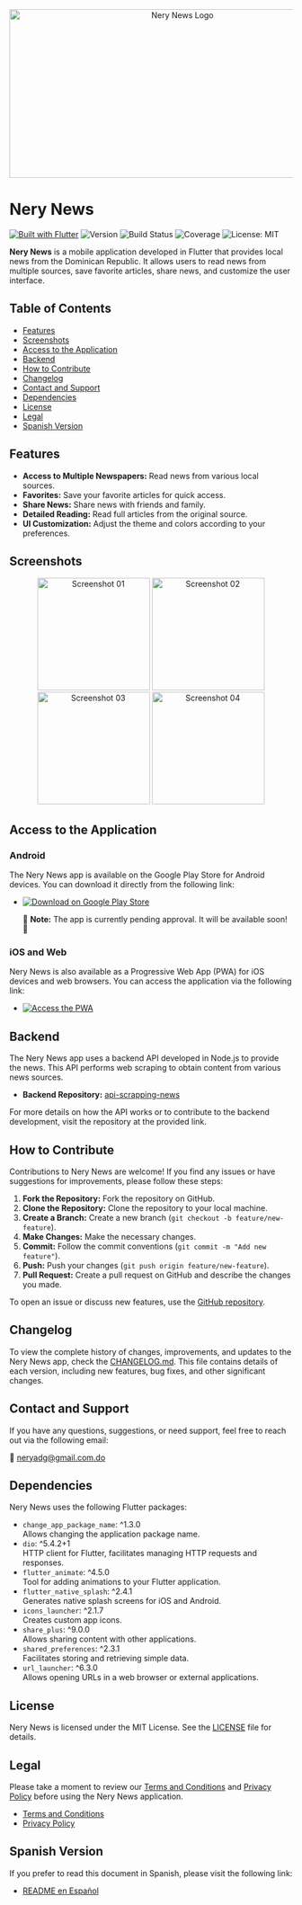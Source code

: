 <div align="center">
  <img src="https://github.com/neryad/rd_loca_news/blob/dev/assets/nerylogoR.png?raw=true" 
       alt="Nery News Logo" 
       width="600" 
       height="300">
</div>

# Nery News

[![Built with Flutter](https://img.shields.io/badge/Built_with-Flutter-blue.svg)](https://flutter.dev/)
![Version](https://img.shields.io/badge/Version-1.0.0-blue)
![Build Status](https://img.shields.io/badge/Build-Passing-brightgreen)
![Coverage](https://img.shields.io/badge/Coverage-90%25-brightgreen)
![License: MIT](https://img.shields.io/badge/License-MIT-yellow.svg)

**Nery News** is a mobile application developed in Flutter that provides local news from the Dominican Republic. It allows users to read news from multiple sources, save favorite articles, share news, and customize the user interface.

## Table of Contents

- [Features](#features)
- [Screenshots](#screenshots)
- [Access to the Application](#access-to-the-application)
- [Backend](#backend)
- [How to Contribute](#how-to-contribute)
- [Changelog](#changelog)
- [Contact and Support](#contact-and-support)
- [Dependencies](#dependencies)
- [License](#license)
- [Legal](#legal)
- [Spanish Version](#english-version)

## Features

- **Access to Multiple Newspapers:** Read news from various local sources.
- **Favorites:** Save your favorite articles for quick access.
- **Share News:** Share news with friends and family.
- **Detailed Reading:** Read full articles from the original source.
- **UI Customization:** Adjust the theme and colors according to your preferences.

## Screenshots

<div align="center">
  <img src="https://github.com/user-attachments/assets/6a44eff3-a44a-431a-971f-3872c3a864f1" 
       alt="Screenshot 01" 
       width="200" 
       height="auto">
  <img src="https://github.com/user-attachments/assets/939644f2-5af2-4db8-b5bd-4ed1db891208" 
       alt="Screenshot 02" 
       width="200" 
       height="auto">
  <img src="https://github.com/user-attachments/assets/3aceda41-1bc5-4173-94be-a35bc764b88a" 
       alt="Screenshot 03" 
       width="200" 
       height="auto">
  <img src="https://github.com/user-attachments/assets/44c95173-a323-4686-8aeb-3f52e66932a5" 
       alt="Screenshot 04" 
       width="200" 
       height="auto">
</div>

## Access to the Application

### Android

The Nery News app is available on the Google Play Store for Android devices. You can download it directly from the following link:

- [![Download on Google Play Store](https://img.shields.io/badge/Google%20Play-Download-brightgreen)](link_to_play_store)

  🔧 **Note:** The app is currently pending approval. It will be available soon! 🚧

### iOS and Web

Nery News is also available as a Progressive Web App (PWA) for iOS devices and web browsers. You can access the application via the following link:

- [![Access the PWA](https://img.shields.io/badge/PWA-Access%20Now-blue)](https://nerynews.netlify.app/)

## Backend

The Nery News app uses a backend API developed in Node.js to provide the news. This API performs web scraping to obtain content from various news sources.

- **Backend Repository:** [api-scrapping-news](https://github.com/neryad/api-scrapping-news)

For more details on how the API works or to contribute to the backend development, visit the repository at the provided link.

## How to Contribute

Contributions to Nery News are welcome! If you find any issues or have suggestions for improvements, please follow these steps:

1. **Fork the Repository:** Fork the repository on GitHub.
2. **Clone the Repository:** Clone the repository to your local machine.
3. **Create a Branch:** Create a new branch (`git checkout -b feature/new-feature`).
4. **Make Changes:** Make the necessary changes.
5. **Commit:** Follow the commit conventions (`git commit -m "Add new feature"`).
6. **Push:** Push your changes (`git push origin feature/new-feature`).
7. **Pull Request:** Create a pull request on GitHub and describe the changes you made.

To open an issue or discuss new features, use the [GitHub repository](https://github.com/neryad/rd_loca_news).

## Changelog

To view the complete history of changes, improvements, and updates to the Nery News app, check the [CHANGELOG.md](./CHANGELOG.md). This file contains details of each version, including new features, bug fixes, and other significant changes.

## Contact and Support

If you have any questions, suggestions, or need support, feel free to reach out via the following email:

📧 neryadg@gmail.com.do


## Dependencies

Nery News uses the following Flutter packages:

- `change_app_package_name`: ^1.3.0  
  Allows changing the application package name.
- `dio`: ^5.4.2+1  
  HTTP client for Flutter, facilitates managing HTTP requests and responses.
- `flutter_animate`: ^4.5.0  
  Tool for adding animations to your Flutter application.
- `flutter_native_splash`: ^2.4.1  
  Generates native splash screens for iOS and Android.
- `icons_launcher`: ^2.1.7  
  Creates custom app icons.
- `share_plus`: ^9.0.0  
  Allows sharing content with other applications.
- `shared_preferences`: ^2.3.1  
  Facilitates storing and retrieving simple data.
- `url_launcher`: ^6.3.0  
  Allows opening URLs in a web browser or external applications.


## License

Nery News is licensed under the MIT License. See the [LICENSE](/LICENSE) file for details.

## Legal

Please take a moment to review our [Terms and Conditions](./TERMS_AND_CONDITIONS.md) and [Privacy Policy](./PRIVACY_POLICY.md) before using the Nery News application.

- [Terms and Conditions](./TERMS_AND_CONDITIONS.md)
- [Privacy Policy](./PRIVACY_POLICY.md)

## Spanish Version

If you prefer to read this document in Spanish, please visit the following link:

- [README en Español](./README.md)
